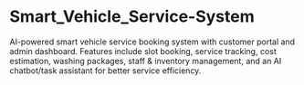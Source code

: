 # Smart_Vehicle_Service-System
AI-powered smart vehicle service booking system with customer portal and admin dashboard. Features include slot booking, service tracking, cost estimation, washing packages, staff &amp; inventory management, and an AI chatbot/task assistant for better service efficiency.
